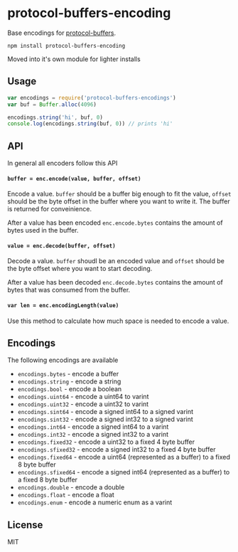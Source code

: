# protocol-buffers-encoding

Base encodings for [protocol-buffers](https://github.com/mafintosh/protocol-buffers).

```
npm install protocol-buffers-encoding
```

Moved into it's own module for lighter installs

## Usage

``` js
var encodings = require('protocol-buffers-encodings')
var buf = Buffer.alloc(4096)

encodings.string('hi', buf, 0)
console.log(encodings.string(buf, 0)) // prints 'hi'
```

## API

In general all encoders follow this API

#### `buffer = enc.encode(value, buffer, offset)`

Encode a value. `buffer` should be a buffer big enough to fit the value, `offset` should be the byte offset in the buffer where you want to write it.
The buffer is returned for conveinience.

After a value has been encoded `enc.encode.bytes` contains the amount of bytes used in the buffer.

#### `value = enc.decode(buffer, offset)`

Decode a value. `buffer` shoudl be an encoded value and `offset` should be the byte offset where you want to start decoding.

After a value has been decoded `enc.decode.bytes` contains the amount of bytes that was consumed from the buffer.

#### `var len = enc.encodingLength(value)`

Use this method to calculate how much space is needed to encode a value.

## Encodings

The following encodings are available

* `encodings.bytes` - encode a buffer
* `encodings.string` - encode a string
* `encodings.bool` - encode a boolean
* `encodings.uint64` - encode a uint64 to varint
* `encodings.uint32` - encode a uint32 to varint
* `encodings.sint64` - encode a signed int64 to a signed varint
* `encodings.sint32` - encode a signed int32 to a signed varint
* `encodings.int64` - encode a signed int64 to a varint
* `encodings.int32` - encode a signed int32 to a varint
* `encodings.fixed32` - encode a uint32 to a fixed 4 byte buffer
* `encodings.sfixed32` - encode a signed int32 to a fixed 4 byte buffer
* `encodings.fixed64` - encode a uint64 (represented as a buffer) to a fixed 8 byte buffer
* `encodings.sfixed64` - encode a signed int64 (represented as a buffer) to a fixed 8 byte buffer
* `encodings.double` - encode a double
* `encodings.float` - encode a float
* `encodings.enum` - encode a numeric enum as a varint

## License

MIT
